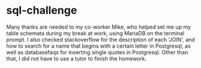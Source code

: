 # sql-challenge
Many thanks are needed to my co-worker Mike, who helped set me up my table schemata during my break at work, using MariaDB on the terminal prompt. I also checked stackoverflow for the description of each 'JOIN', and how to search for a name that begins with a certain letter in Postgresql, as well as databasefaqs for inserting single quotes in Postgresql.
Other than that, I did not have to use a tutor to finish the homework.
